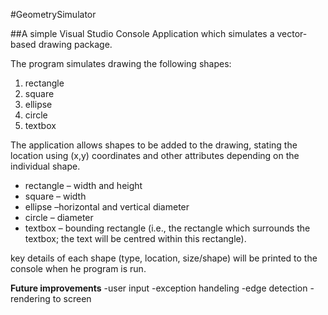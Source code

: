 #GeometrySimulator

##A simple Visual Studio Console Application which simulates a vector-based drawing package.

The program simulates drawing the following shapes:

1) rectangle
2) square
3) ellipse
4) circle
5) textbox

The application allows shapes to be added to the drawing, stating the location using (x,y) coordinates and other attributes depending on the individual shape.

- rectangle – width and height
- square – width
- ellipse –horizontal and vertical diameter
- circle – diameter
- textbox – bounding rectangle (i.e., the rectangle which surrounds the textbox; the text will be centred
within this rectangle).

key details of each shape (type, location, size/shape) will be printed to the console when he program is run.

**Future improvements**
-user input
-exception handeling
-edge detection
-rendering to screen
